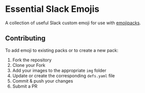 # Essential Slack Emojis
A collection of useful Slack custom emoji for use with [emojipacks](https://github.com/lambtron/emojipacks).

## Contributing
To add emoji to existing packs or to create a new pack:

1. Fork the repository
2. Clone your Fork
3. Add your images to the appropriate `img` folder
4. Update or create the corresponding `defs.yaml` file
5. Commit & push your changes
6. Submit a PR
